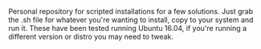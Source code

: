 Personal repository for scripted installations for a few solutions. Just grab
the .sh file for whatever you're wanting to install, copy to your system and run
it. These have been tested running Ubuntu 16.04, if you're running a different
version or distro you may need to tweak.
